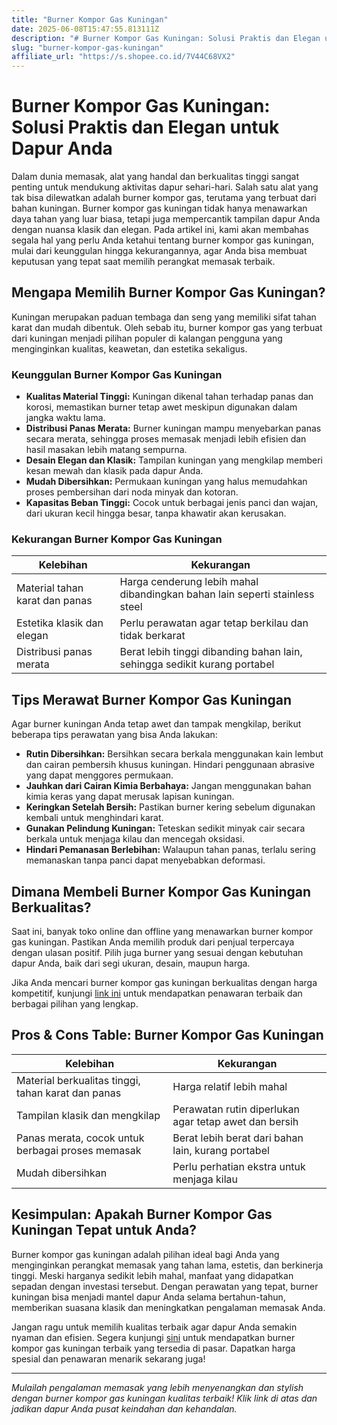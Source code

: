 ```yaml
---
title: "Burner Kompor Gas Kuningan"
date: 2025-06-08T15:47:55.813111Z
description: "# Burner Kompor Gas Kuningan: Solusi Praktis dan Elegan untuk Dapur Anda..."
slug: "burner-kompor-gas-kuningan"
affiliate_url: "https://s.shopee.co.id/7V44C68VX2"
---
```

# Burner Kompor Gas Kuningan: Solusi Praktis dan Elegan untuk Dapur Anda

Dalam dunia memasak, alat yang handal dan berkualitas tinggi sangat penting untuk mendukung aktivitas dapur sehari-hari. Salah satu alat yang tak bisa dilewatkan adalah burner kompor gas, terutama yang terbuat dari bahan kuningan. Burner kompor gas kuningan tidak hanya menawarkan daya tahan yang luar biasa, tetapi juga mempercantik tampilan dapur Anda dengan nuansa klasik dan elegan. Pada artikel ini, kami akan membahas segala hal yang perlu Anda ketahui tentang burner kompor gas kuningan, mulai dari keunggulan hingga kekurangannya, agar Anda bisa membuat keputusan yang tepat saat memilih perangkat memasak terbaik.

## Mengapa Memilih Burner Kompor Gas Kuningan?

Kuningan merupakan paduan tembaga dan seng yang memiliki sifat tahan karat dan mudah dibentuk. Oleh sebab itu, burner kompor gas yang terbuat dari kuningan menjadi pilihan populer di kalangan pengguna yang menginginkan kualitas, keawetan, dan estetika sekaligus.

### Keunggulan Burner Kompor Gas Kuningan

- **Kualitas Material Tinggi:** Kuningan dikenal tahan terhadap panas dan korosi, memastikan burner tetap awet meskipun digunakan dalam jangka waktu lama.
- **Distribusi Panas Merata:** Burner kuningan mampu menyebarkan panas secara merata, sehingga proses memasak menjadi lebih efisien dan hasil masakan lebih matang sempurna.
- **Desain Elegan dan Klasik:** Tampilan kuningan yang mengkilap memberi kesan mewah dan klasik pada dapur Anda.
- **Mudah Dibersihkan:** Permukaan kuningan yang halus memudahkan proses pembersihan dari noda minyak dan kotoran.
- **Kapasitas Beban Tinggi:** Cocok untuk berbagai jenis panci dan wajan, dari ukuran kecil hingga besar, tanpa khawatir akan kerusakan.

### Kekurangan Burner Kompor Gas Kuningan

| Kelebihan | Kekurangan |
| --- | --- |
| Material tahan karat dan panas | Harga cenderung lebih mahal dibandingkan bahan lain seperti stainless steel |
| Estetika klasik dan elegan | Perlu perawatan agar tetap berkilau dan tidak berkarat |
| Distribusi panas merata | Berat lebih tinggi dibanding bahan lain, sehingga sedikit kurang portabel |

## Tips Merawat Burner Kompor Gas Kuningan

Agar burner kuningan Anda tetap awet dan tampak mengkilap, berikut beberapa tips perawatan yang bisa Anda lakukan:

- **Rutin Dibersihkan:** Bersihkan secara berkala menggunakan kain lembut dan cairan pembersih khusus kuningan. Hindari penggunaan abrasive yang dapat menggores permukaan.
- **Jauhkan dari Cairan Kimia Berbahaya:** Jangan menggunakan bahan kimia keras yang dapat merusak lapisan kuningan.
- **Keringkan Setelah Bersih:** Pastikan burner kering sebelum digunakan kembali untuk menghindari karat.
- **Gunakan Pelindung Kuningan:** Teteskan sedikit minyak cair secara berkala untuk menjaga kilau dan mencegah oksidasi.
- **Hindari Pemanasan Berlebihan:** Walaupun tahan panas, terlalu sering memanaskan tanpa panci dapat menyebabkan deformasi.

## Dimana Membeli Burner Kompor Gas Kuningan Berkualitas?

Saat ini, banyak toko online dan offline yang menawarkan burner kompor gas kuningan. Pastikan Anda memilih produk dari penjual terpercaya dengan ulasan positif. Pilih juga burner yang sesuai dengan kebutuhan dapur Anda, baik dari segi ukuran, desain, maupun harga.

Jika Anda mencari burner kompor gas kuningan berkualitas dengan harga kompetitif, kunjungi [link ini](https://s.shopee.co.id/7V44C68VX2) untuk mendapatkan penawaran terbaik dan berbagai pilihan yang lengkap.

## Pros & Cons Table: Burner Kompor Gas Kuningan

| Kelebihan | Kekurangan |
| --- | --- |
| Material berkualitas tinggi, tahan karat dan panas | Harga relatif lebih mahal |
| Tampilan klasik dan mengkilap | Perawatan rutin diperlukan agar tetap awet dan bersih |
| Panas merata, cocok untuk berbagai proses memasak | Berat lebih berat dari bahan lain, kurang portabel |
| Mudah dibersihkan | Perlu perhatian ekstra untuk menjaga kilau |

## Kesimpulan: Apakah Burner Kompor Gas Kuningan Tepat untuk Anda?

Burner kompor gas kuningan adalah pilihan ideal bagi Anda yang menginginkan perangkat memasak yang tahan lama, estetis, dan berkinerja tinggi. Meski harganya sedikit lebih mahal, manfaat yang didapatkan sepadan dengan investasi tersebut. Dengan perawatan yang tepat, burner kuningan bisa menjadi mantel dapur Anda selama bertahun-tahun, memberikan suasana klasik dan meningkatkan pengalaman memasak Anda.

Jangan ragu untuk memilih kualitas terbaik agar dapur Anda semakin nyaman dan efisien. Segera kunjungi [sini](https://s.shopee.co.id/7V44C68VX2) untuk mendapatkan burner kompor gas kuningan terbaik yang tersedia di pasar. Dapatkan harga spesial dan penawaran menarik sekarang juga!

---

*Mulailah pengalaman memasak yang lebih menyenangkan dan stylish dengan burner kompor gas kuningan kualitas terbaik! Klik link di atas dan jadikan dapur Anda pusat keindahan dan kehandalan.*